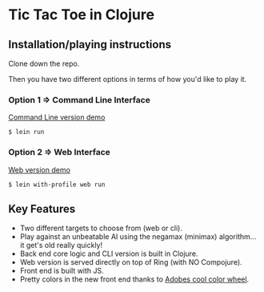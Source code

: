 # Tic Tac Toe in Clojure

## Installation/playing instructions

Clone down the repo.

Then you have two different options in terms of how you'd like to play it.

### Option 1 => Command Line Interface

[Command Line version demo](http://g.recordit.co/7PdbfFtoZX.gif)

`$ lein run`

### Option 2 => Web Interface

[Web version demo](http://g.recordit.co/c6181v5IFn.gif)

`$ lein with-profile web run`

## Key Features

* Two different targets to choose from (web or cli).
* Play against an unbeatable AI using the negamax (minimax) algorithm... it get's old really quickly!
* Back end core logic and CLI version is built in Clojure.
* Web version is served directly on top of Ring (with NO Compojure).
* Front end is built with JS.
* Pretty colors in the new front end thanks to [Adobes cool color wheel](color.adobe.com).

